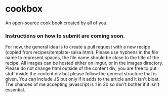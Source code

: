 # cookbox
An open-source cook book created by all of you.

### Instructions on how to submit are coming soon. 
For now, the general idea is to create a pull request with a new recipe (copied from recipes/template-salsa.html). Please use hyphens in the file name to represent spaces, the file name should be close to the title of the recipe. All images can be hosted either on imgur, or in the images directory. Please do not change html outside of the content div, you are free to put stuff inside the content div but please follow the general structure that is given. You can include JS but only if it adds to the article and it isn't bloat. The chances of me accepting javascript is 1 in 30 so don't bother if it isn't essential.
